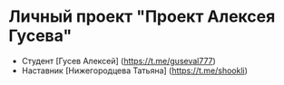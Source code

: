# Личный проект "Проект Алексея Гусева"

* Студент [Гусев Алексей] (https://t.me/guseval777)
* Наставник [Нижегородцева Татьяна] (https://t.me/shookli)